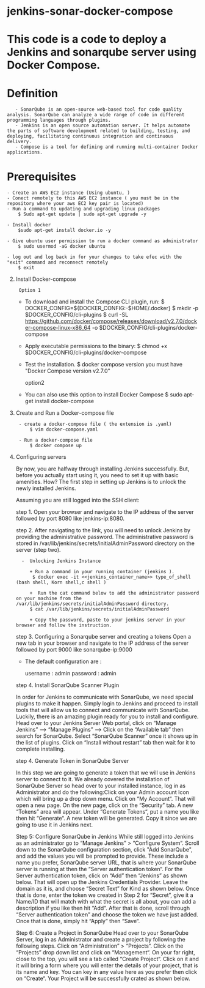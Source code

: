 # jenkins-sonar-docker-compose
# This code is a code to deploy a Jenkins and sonarqube server using Docker Compose.

# Definition 

       - SonarQube is an open-source web-based tool for code quality analysis. SonarQube can analyze a wide range of code in different programming languages through plugins.
       - Jenkins is an open source automation server. It helps automate the parts of software development related to building, testing, and deploying, facilitating continuous integration and continuous delivery.
       - Compose is a tool for defining and running multi-container Docker applications.

#  Prerequisites

    - Create an AWS EC2 instance (Using ubuntu, ) 
    - Conect remotely to this AWS EC2 instance ( you must be in the repository where your aws EC2 key pair is located)
    - Run a command to updating and upgrading linux packages 
        $ Sudo apt-get update | sudo apt-get upgrade -y 

    - Install docker 
        $sudo apt-get install docker.io -y

    - Give ubuntu user permission to run a docker command as administrator 
        $ sudo usermod -aG docker ubuntu

    - log out and log back in for your changes to take efec with the "exit" command and reconnect remotely
        $ exit

2. Install Docker-compose
            
	    Option 1
	- To download and install the Compose CLI plugin, run:
        $ DOCKER_CONFIG=${DOCKER_CONFIG:-$HOME/.docker}
        $ mkdir -p $DOCKER_CONFIG/cli-plugins
        $ curl -SL https://github.com/docker/compose/releases/download/v2.7.0/docker-compose-linux-x86_64 -o $DOCKER_CONFIG/cli-plugins/docker-compose
		
	- Apply executable permissions to the binary:
        $ chmod +x $DOCKER_CONFIG/cli-plugins/docker-compose
	
	- Test the installation.
         $ docker compose version
            you must have "Docker Compose version v2.7.0"
	    
	    option2
    - You can also use this option to install Docker Compose
         $ sudo apt-get install docker-compose 


3. Create and Run a Docker-compose file 

        - create a docker-compose file ( the extension is .yaml)
            $ vim docker-compose.yaml
         
        - Run a docker-compose file 
            $ docker compose up       


4. Configuring servers 

    By now, you are halfway through installing Jenkins successfully. But, before you actually start using it, you need to set it up with basic amenities. How? The first step in setting up Jenkins is to unlock the newly installed Jenkins.

    Assuming you are still logged into the SSH client:

    step 1.    Open your browser and navigate to the IP address of the server followed by port 8080 like jenkins-ip:8080.

    step 2.  After navigating to the link, you will need to unlock Jenkins by providing the administrative password. The administrative password is  stored in /var/lib/jenkins/secrets/initialAdminPassword directory on the server (step two).
         
         -  Unlocking Jenkins Instance

            + Run a command in your running container (jenkins ).
             $ docker exec -it <<jenkins_container_name>> type_of_shell (bash shell, Korn shell,c shell ) 

            +  Run the cat command below to add the administrator password on your machine from the /var/lib/jenkins/secrets/initialAdminPassword directory.
            $ cat /var/lib/jenkins/secrets/initialAdminPassword

            + Copy the password, paste to your jenkins server in your browser and follow the instruction.


    step 3. Configuring a Sonarqube server and creating a tokens 
       Open a new tab in  your browser and navigate to the IP address of the server followed by port 9000 like sonarqube-ip:9000 
    
    - The default configuration are :

        username : admin
        password : admin


    step 4. Install SonarQube Scanner Plugin

    In order for Jenkins to communicate with SonarQube, we need special plugins to make it happen. Simply login to Jenkins and proceed to install tools that will allow us to connect and communicate with SonarQube. Luckily, there is an amazing plugin ready for you to install and configure. Head over to your Jenkins Server Web portal, click on “Manage Jenkins” --> “Manage Plugins” --> Click on the “Available tab” then search for SonarQube. Select “SonarQube Scanner” once it shows up in the list of plugins. Click on “Install without restart” tab then wait for it to complete installing. 

    step 4.  Generate Token in SonarQube Server

    In this step we are going to generate a token that we will use in Jenkins server to connect to it. We already covered the installation of SonarQube Server so head over to your installed instance, log in as Administrator and do the following:Click on your Admin account Icon which will bring up a drop down menu. Click on “My Account“. That will open a new page. On the new page, click on the “Security” tab. A new “Tokens” area will appear. Under “Generate Tokens“, put a name you like then hit “Generate“. 
  A new token will be generated. Copy it since we are going to use it in Jenkins next.


    Step 5: Configure SonarQube in Jenkins
    While still logged into Jenkins as an administrator go to “Manage Jenkins” > “Configure System“. Scroll down to the SonarQube configuration section, click "Add SonarQube", and add the values you will be prompted to provide.
    These include a name you prefer, SonarQube server URL, that is where your SonarQube server is running at then the “Server authentication token“. For the Server authentication token, click on “Add” then “Jenkins” as shown below.
    That will open up the Jenkins Credentials Provider. Leave the domain as it is, and choose “Secret Text” for Kind as shown below. Once that is done, enter the token we created in Step 2 for “Secret“, give it a Name/ID that will match with what the secret is all about, you can add a description if you like then hit “Add“.
    After that is done, scroll through “Server authentication token” and choose the token we have just added. Once that is done, simply hit “Apply” then “Save“.


    Step 6: Create a Project in SonarQube
    Head over to your SonarQube Server, log in as Administrator and create a project by following the following steps. Click on “Administration” > “Projects“. Click on the “Projects” drop down list and click on “Management“. On your far right, close to the top, you will see a tab called “Create Project“.  Click on it and it will bring a form where you will enter the details of your project, that is its name and key. You can key in any value here as you prefer then click on “Create“.
    Your Project will be successfully crated as shown below.

